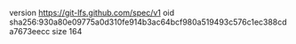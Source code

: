 version https://git-lfs.github.com/spec/v1
oid sha256:930a80e09775a0d310fe914b3ac64bcf980a519493c576c1ec388cda7673eecc
size 164
